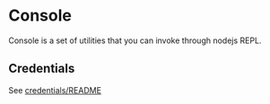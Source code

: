 # Console

Console is a set of utilities that you can invoke through nodejs REPL.

## Credentials

See [credentials/README][credentials]

[credentials]: "./credentials/README.md"
